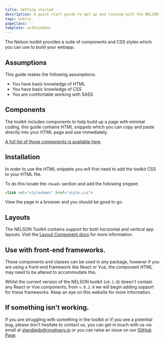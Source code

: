 ```yaml
---
title: Getting started
description: A quick start guide to get up and running with the NELSON toolkit.
tags: public
pageClass: ''
template: withsidebar
---
```


The Nelson toolkit provides a suite of components and CSS styles which you can use to build your webapp. 

## Assumptions

This guide makes the following assumptions:

- You have basic knowledge of HTML
- You have basic knowledge of CSS
- You are comfortable working with SASS

## Components

The toolkit includes components to help build up a page with minimal coding, this guide contains HTML snippets which you can copy and paste directly into your HTML page and use immediately.

[A full list of those components is available here](/develop/).

## Installation

In order to use the HTML snippets you will first need to add the toolkit CSS to your HTML file.

To do this locate the `<head>` section and add the following snippet:

```html
<link rel="stylesheet" href="style.css">
```

View the page in a browser and you should be good to go.

## Layouts

The NELSON Toolkit contains support for both horizontal and vertical app layouts. Visit the [Layout Component docs](/develop/components/layout) for more information.

## Use with front-end frameworks.

These components and classes can be used in any package, however if you are using a front-end framework like React or Vue, the component HTML may need to be altered to accommodate this. 

Whilst the current version of the NELSON toolkit (`v0.1.0`) doesn't contain any React or Vue components, from `v.0.2.0` we will begin adding support for these frameworks. Keep an eye on this website for more information.

## If something isn't working.

If you are struggling with something in the toolkit or if you see a potential bug, please don't hesitate to contact us, you can get in touch with us via email at standards@royalnavy.io or you can raise an issue on our [GitHub Page](https://github.com/Royal-Navy/standards-toolkit/issues).
